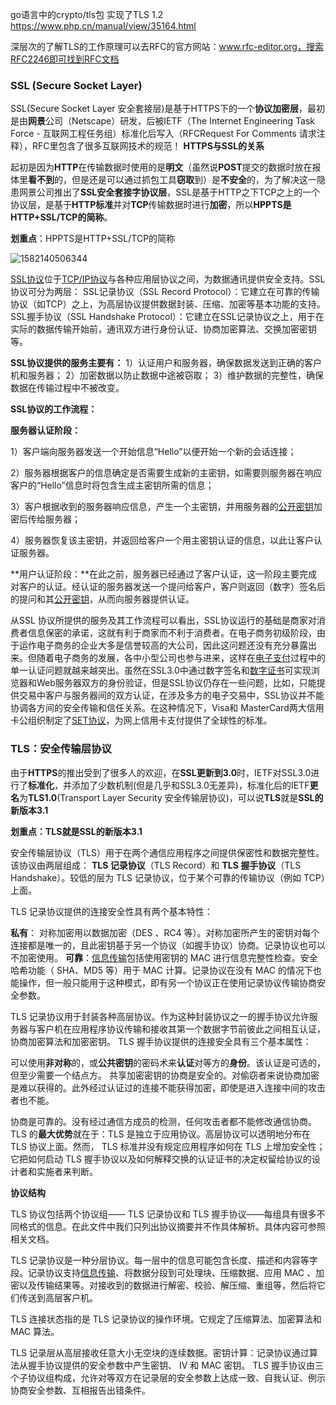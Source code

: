 go语言中的crypto/tls包 实现了TLS 1.2  https://www.php.cn/manual/view/35164.html

深层次的了解TLS的工作原理可以去RFC的官方网站：www.rfc-editor.org，搜索RFC2246即可找到RFC文档



### SSL (Secure Socket Layer)

SSL(Secure Socket Layer 安全套接层)是基于HTTPS下的一个**协议加密层**，最初是由**网景**公司（Netscape）研发，后被IETF（The Internet Engineering Task Force - 互联网工程任务组）标准化后写入（RFCRequest For Comments 请求注释），RFC里包含了很多互联网技术的规范！
**HTTPS与SSL的关系**

起初是因为**HTTP**在传输数据时使用的是**明文**（虽然说**POST**提交的数据时放在报体里**看不到**的，但是还是可以通过抓包工具**窃取**到）是**不安全**的，为了解决这一隐患网景公司推出了**SSL安全套接字协议层**，SSL是基于HTTP之下TCP之上的一个协议层，是基于**HTTP标准**并对**TCP**传输数据时进行**加密**，所以**HPPTS是HTTP+SSL/TCP的简称**。

**划重点**：HPPTS是HTTP+SSL/TCP的简称

![1582140506344](http://picture.zyuhn.top/myblog/promise/20200220032827-32616.png)

[SSL协议](https://www.baidu.com/s?wd=SSL%E5%8D%8F%E8%AE%AE&tn=SE_PcZhidaonwhc_ngpagmjz&rsv_dl=gh_pc_zhidao)位于[TCP/IP协议](https://www.baidu.com/s?wd=TCP%2FIP%E5%8D%8F%E8%AE%AE&tn=SE_PcZhidaonwhc_ngpagmjz&rsv_dl=gh_pc_zhidao)与各种应用层协议之间，为数据通讯提供安全支持。SSL协议可分为两层： SSL记录协议（SSL Record Protocol）：它建立在可靠的传输协议（如TCP）之上，为高层协议提供数据封装、压缩、加密等基本功能的支持。 SSL握手协议（SSL Handshake Protocol）：它建立在SSL记录协议之上，用于在实际的数据传输开始前，通讯双方进行身份认证、协商加密算法、交换加密密钥等。



**SSL协议提供的服务主要有：**
1）认证用户和服务器，确保数据发送到正确的客户机和服务器；
2）加密数据以防止数据中途被窃取；
3）维护数据的完整性，确保数据在传输过程中不被改变。

**SSL协议的工作流程：**

**服务器认证阶段：**

1）客户端向服务器发送一个开始信息“Hello”以便开始一个新的会话连接；

2）服务器根据客户的信息确定是否需要生成新的主密钥，如需要则服务器在响应客户的“Hello”信息时将包含生成主密钥所需的信息；

3）客户根据收到的服务器响应信息，产生一个主密钥，并用服务器的[公开密钥](https://www.baidu.com/s?wd=%E5%85%AC%E5%BC%80%E5%AF%86%E9%92%A5&tn=SE_PcZhidaonwhc_ngpagmjz&rsv_dl=gh_pc_zhidao)加密后传给服务器；

4）服务器恢复该主密钥，并返回给客户一个用主密钥认证的信息，以此让客户认证服务器。

**用户认证阶段：**在此之前，服务器已经通过了客户认证，这一阶段主要完成对客户的认证。经认证的服务器发送一个提问给客户，客户则返回（数字）签名后的提问和其[公开密钥](https://www.baidu.com/s?wd=%E5%85%AC%E5%BC%80%E5%AF%86%E9%92%A5&tn=SE_PcZhidaonwhc_ngpagmjz&rsv_dl=gh_pc_zhidao)，从而向服务器提供认证。



从SSL 协议所提供的服务及其工作流程可以看出，SSL协议运行的基础是商家对消费者信息保密的承诺，这就有利于商家而不利于消费者。在电子商务初级阶段，由于运作电子商务的企业大多是信誉较高的大公司，因此这问题还没有充分暴露出来。但随着电子商务的发展，各中小型公司也参与进来，这样在[电子支付](https://www.baidu.com/s?wd=%E7%94%B5%E5%AD%90%E6%94%AF%E4%BB%98&tn=SE_PcZhidaonwhc_ngpagmjz&rsv_dl=gh_pc_zhidao)过程中的单一认证问题就越来越突出。虽然在SSL3.0中通过数字签名和[数字证书](https://www.baidu.com/s?wd=%E6%95%B0%E5%AD%97%E8%AF%81%E4%B9%A6&tn=SE_PcZhidaonwhc_ngpagmjz&rsv_dl=gh_pc_zhidao)可实现浏览器和Web服务器双方的身份验证，但是SSL协议仍存在一些问题，比如，只能提供交易中客户与服务器间的双方认证，在涉及多方的电子交易中，SSL协议并不能协调各方间的安全传输和信任关系。在这种情况下，Visa和 MasterCard两大信用卡公组织制定了[SET协议](https://www.baidu.com/s?wd=SET%E5%8D%8F%E8%AE%AE&tn=SE_PcZhidaonwhc_ngpagmjz&rsv_dl=gh_pc_zhidao)，为网上信用卡支付提供了全球性的标准。



### TLS：安全传输层协议

由于**HTTPS**的推出受到了很多人的欢迎，在**SSL更新到3.0**时，IETF对SSL3.0进行了**标准化**，并添加了少数机制(但是几乎和SSL3.0无差异)，标准化后的IETF**更名**为**TLS1.0**(Transport Layer Security 安全传输层协议)，可以说**TLS**就是**SSL的新版本3.1**

**划重点：TLS就是SSL的新版本3.1**

安全传输层协议（TLS）用于在两个通信应用程序之间提供保密性和数据完整性。该协议由两层组成： **TLS 记录协议**（TLS Record）和 **TLS 握手协议**（TLS Handshake）。较低的层为 TLS 记录协议，位于某个可靠的传输协议（例如 TCP）上面。 

TLS 记录协议提供的连接安全性具有两个基本特性：

**私有**： 对称加密用以数据加密（DES 、RC4 等）。对称加密所产生的密钥对每个连接都是唯一的，且此密钥基于另一个协议（如握手协议）协商。记录协议也可以不加密使用。
**可靠**：[信息传输](https://www.baidu.com/s?wd=%E4%BF%A1%E6%81%AF%E4%BC%A0%E8%BE%93&tn=SE_PcZhidaonwhc_ngpagmjz&rsv_dl=gh_pc_zhidao)包括使用密钥的 MAC 进行信息完整性检查。安全哈希功能（ SHA、MD5 等）用于 MAC 计算。记录协议在没有 MAC 的情况下也能操作，但一般只能用于这种模式，即有另一个协议正在使用记录协议传输协商安全参数。

TLS 记录协议用于封装各种高层协议。作为这种封装协议之一的握手协议允许服务器与客户机在应用程序协议传输和接收其第一个数据字节前彼此之间相互认证，协商加密算法和加密密钥。 TLS 握手协议提供的连接安全具有三个基本属性：

可以使用**非对称**的，或**公共密钥**的密码术来**认证**对等方的**身份**。该认证是可选的，但至少需要一个结点方。
共享加密密钥的协商是安全的。对偷窃者来说协商加密是难以获得的。此外经过认证过的连接不能获得加密，即使是进入连接中间的攻击者也不能。

协商是可靠的。没有经过通信方成员的检测，任何攻击者都不能修改通信协商。
TLS 的**最大优势**就在于：TLS 是独立于应用协议。高层协议可以透明地分布在 TLS 协议上面。然而， TLS 标准并没有规定应用程序如何在 TLS 上增加安全性；它把如何启动 TLS 握手协议以及如何解释交换的认证证书的决定权留给协议的设计者和实施者来判断。

**协议结构**

TLS 协议包括两个协议组―― TLS 记录协议和 TLS 握手协议――每组具有很多不同格式的信息。在此文件中我们只列出协议摘要并不作具体解析。具体内容可参照相关文档。

TLS 记录协议是一种分层协议。每一层中的信息可能包含长度、描述和内容等字段。记录协议支持[信息传输](https://www.baidu.com/s?wd=%E4%BF%A1%E6%81%AF%E4%BC%A0%E8%BE%93&tn=SE_PcZhidaonwhc_ngpagmjz&rsv_dl=gh_pc_zhidao)、将数据分段到可处理块、压缩数据、应用 MAC 、加密以及传输结果等。对接收到的数据进行解密、校验、解压缩、重组等，然后将它们传送到高层客户机。

TLS 连接状态指的是 TLS 记录协议的操作环境。它规定了压缩算法、加密算法和 MAC 算法。

TLS 记录层从高层接收任意大小无空块的连续数据。密钥计算：记录协议通过算法从握手协议提供的安全参数中产生密钥、 IV 和 MAC 密钥。 TLS 握手协议由三个子协议组构成，允许对等双方在记录层的安全参数上达成一致、自我认证、例示协商安全参数、互相报告出错条件。  